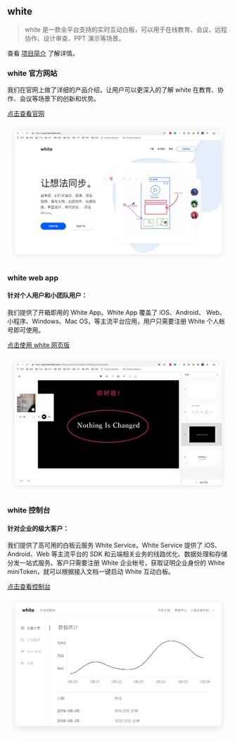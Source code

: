 ## white

> white 是一款全平台支持的实时互动白板，可以用于在线教育、会议、远程协作、设计审查、PPT 演示等场景。

查看 [项目简介](introduction.md) 了解详情。

### white 官方网站

我们在官网上做了详细的产品介绍，让用户可以更深入的了解 white 在教育、协作、会议等场景下的创新和优势。

[点击查看官网](https://www.herewhite.com)

![demo-2.png](./_images/loading_page.jpg "")

### white web app

#### 针对个人用户和小团队用户：

我们提供了开箱即用的 White App。White App 覆盖了 iOS、Android、 Web、 小程序、Windows、Mac OS，等主流平台应用，用户只需要注册 White 个人帐号即可使用。

[点击使用 white 网页版](https://app.herewhite.com)

![demo-2.png](./_images/web_app.jpg "")

### white 控制台

#### 针对企业的级大客户：

我们提供了高可用的白板云服务 White Service。White Service 提供了 iOS、Android、Web 等主流平台的 SDK 和云端相关业务的线路优化、数据处理和存储分发一站式服务。客户只需要注册 White 企业帐号，获取证明企业身份的 White miniToken，就可以根据接入文档一键启动 White 互动白板。

[点击查看控制台](https://console.herewhite.com)

![demo-2.png](./_images/console_page.jpg "")
